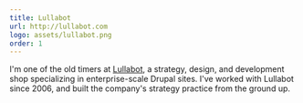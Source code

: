 ```yaml
---
title: Lullabot
url: http://lullabot.com
logo: assets/lullabot.png
order: 1
---
```


I'm one of the old timers at [Lullabot](https://lullabot.com), a strategy, design, and development shop specializing in enterprise-scale Drupal sites. I've worked with Lullabot since 2006, and built the company's strategy practice from the ground up.